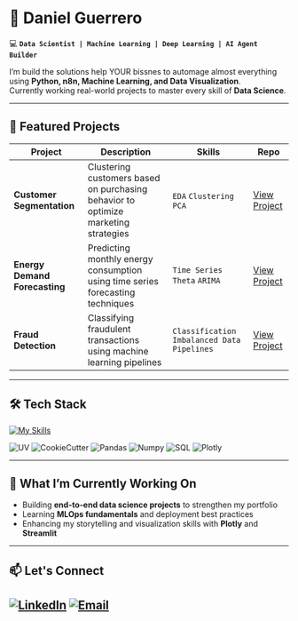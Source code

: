 # 🥃  Daniel Guerrero  

💻 **`Data Scientist | Machine Learning | Deep Learning | AI Agent Builder `** 

I’m build the solutions help YOUR bissnes to automage almost everything using **Python, n8n, Machine Learning, and Data Visualization**.  
Currently working real-world projects to master every skill of **Data Science**.

---

## 🚀 Featured Projects  

| Project | Description | Skills | Repo |
|--------|-------------|--------|------|
| **Customer Segmentation** | Clustering customers based on purchasing behavior to optimize marketing strategies | `EDA` `Clustering` `PCA` | [View Project](https://github.com/LilDaniel0/marketing-customer-segmentation) |
| **Energy Demand Forecasting** | Predicting monthly energy consumption using time series forecasting techniques | `Time Series` `Theta` `ARIMA` | [View Project](https://github.com/LilDaniel0/energy-demand-forecasting) |
| **Fraud Detection** | Classifying fraudulent transactions using machine learning pipelines | `Classification` `Imbalanced Data` `Pipelines` | [View Project](https://github.com/LilDaniel0/credit-fraud-detection) |

---

## 🛠️ Tech Stack  

[![My Skills](https://skillicons.dev/icons?i=python,tensorflow,pytorch,sklearn,pkl,vscode,fastapi,docker,supabase,postgresql,git,github&theme=dark)](https://skillicons.dev)

![UV](https://img.shields.io/badge/UV-Package%20Management-violet)
![CookieCutter](https://img.shields.io/badge/CookieCutter-Project%20Structure-yellow)
![Pandas](https://img.shields.io/badge/Pandas-EDA-lightblue)
![Numpy](https://img.shields.io/badge/Numpy-Numerical%20Analysis-green)
![SQL](https://img.shields.io/badge/SQL-Queries-yellow)
![Plotly](https://img.shields.io/badge/Plotly-Dashboards-purple)


---

## 📌 What I’m Currently Working On  

- Building **end-to-end data science projects** to strengthen my portfolio  
- Learning **MLOps fundamentals** and deployment best practices  
- Enhancing my storytelling and visualization skills with **Plotly** and **Streamlit**

---

## 📫 Let's Connect 

[![LinkedIn](https://skillicons.dev/icons?i=linkedin)](https://www.linkedin.com/in/daniel-guerrero-lildaniel/)
[![Email](https://skillicons.dev/icons?i=gmail)](mailto:guerrerojosedaniel5402@gmail.com)
---
